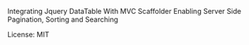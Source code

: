 Integrating Jquery DataTable With MVC Scaffolder Enabling Server Side Pagination, Sorting and Searching

License: MIT
